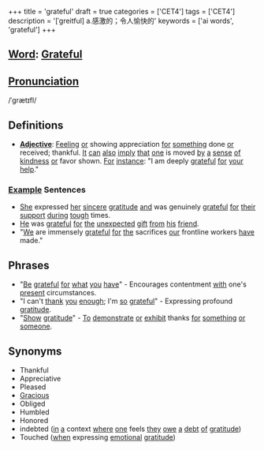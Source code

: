 +++
title = 'grateful'
draft = true
categories = ['CET4']
tags = ['CET4']
description = '[ˈgreitful] a.感激的；令人愉快的'
keywords = ['ai words', 'grateful']
+++

## [Word](/post/word/): [Grateful](/post/grateful/)

## [Pronunciation](/post/pronunciation/)
/ˈɡrætɪfl/

## Definitions
- **[Adjective](/post/adjective/)**: [Feeling](/post/feeling/) [or](/post/or/) showing appreciation [for](/post/for/) [something](/post/something/) done [or](/post/or/) received; thankful. [It](/post/it/) [can](/post/can/) [also](/post/also/) [imply](/post/imply/) [that](/post/that/) [one](/post/one/) is moved [by](/post/by/) [a](/post/a/) [sense](/post/sense/) [of](/post/of/) [kindness](/post/kindness/) [or](/post/or/) favor shown. [For](/post/for/) [instance](/post/instance/): "I am deeply [grateful](/post/grateful/) [for](/post/for/) [your](/post/your/) [help](/post/help/)."

### [Example](/post/example/) Sentences
- [She](/post/she/) expressed [her](/post/her/) [sincere](/post/sincere/) [gratitude](/post/gratitude/) [and](/post/and/) was genuinely [grateful](/post/grateful/) [for](/post/for/) [their](/post/their/) [support](/post/support/) [during](/post/during/) [tough](/post/tough/) times.
- [He](/post/he/) was [grateful](/post/grateful/) [for](/post/for/) [the](/post/the/) [unexpected](/post/unexpected/) [gift](/post/gift/) [from](/post/from/) [his](/post/his/) [friend](/post/friend/).
- "[We](/post/we/) are immensely [grateful](/post/grateful/) [for](/post/for/) [the](/post/the/) sacrifices [our](/post/our/) frontline workers [have](/post/have/) made."

## Phrases
- "[Be](/post/be/) [grateful](/post/grateful/) [for](/post/for/) [what](/post/what/) [you](/post/you/) [have](/post/have/)" - Encourages contentment [with](/post/with/) one's [present](/post/present/) circumstances.
- "I can't [thank](/post/thank/) [you](/post/you/) [enough](/post/enough/); I'm [so](/post/so/) [grateful](/post/grateful/)" - Expressing profound [gratitude](/post/gratitude/).
- "[Show](/post/show/) [gratitude](/post/gratitude/)" - [To](/post/to/) [demonstrate](/post/demonstrate/) [or](/post/or/) [exhibit](/post/exhibit/) thanks [for](/post/for/) [something](/post/something/) [or](/post/or/) [someone](/post/someone/).

## Synonyms
- Thankful
- Appreciative
- Pleased
- [Gracious](/post/gracious/)
- Obliged
- Humbled
- Honored
- indebted ([in](/post/in/) [a](/post/a/) context [where](/post/where/) [one](/post/one/) feels [they](/post/they/) [owe](/post/owe/) [a](/post/a/) [debt](/post/debt/) [of](/post/of/) [gratitude](/post/gratitude/))
- Touched ([when](/post/when/) expressing [emotional](/post/emotional/) [gratitude](/post/gratitude/))
